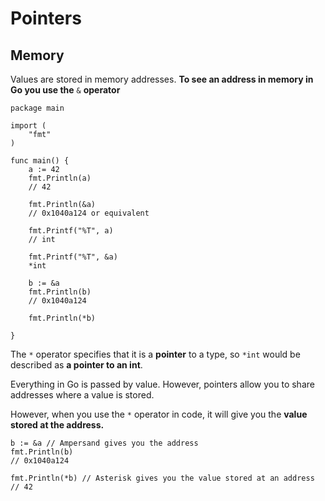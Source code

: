 # Pointers
## Memory
Values are stored in memory addresses. **To see an address in memory in Go you use the** ```&``` **operator**

    package main

    import (
        "fmt"
    )

    func main() {
        a := 42
        fmt.Println(a)
        // 42

        fmt.Println(&a)
        // 0x1040a124 or equivalent

        fmt.Printf("%T", a)
        // int

        fmt.Printf("%T", &a)
        *int

        b := &a
        fmt.Println(b)
        // 0x1040a124 

        fmt.Println(*b)

    }

The ```*``` operator specifies that it is a **pointer** to a type, so ```*int``` would be described as **a pointer to an int**.

Everything in Go is passed by value. However, pointers allow you to share addresses where a value is stored. 

However, when you use the ```*``` operator in code, it will give you the **value stored at the address.** 

    b := &a // Ampersand gives you the address
    fmt.Println(b)
    // 0x1040a124 

    fmt.Println(*b) // Asterisk gives you the value stored at an address
    // 42